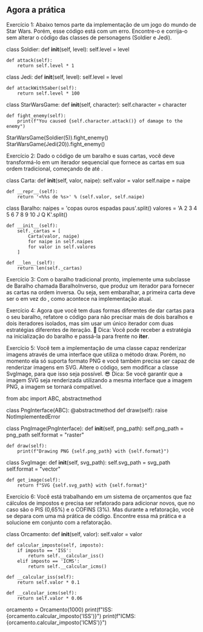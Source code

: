 ## Agora a prática

Exercício 1: Abaixo temos parte da implementação de um jogo do mundo de Star Wars. Porém, esse código está com um erro. Encontre-o e corrija-o sem alterar o código das classes de personagens (Soldier e Jedi).

class Soldier:
    def __init__(self, level):
        self.level = level

    def attack(self):
        return self.level * 1


class Jedi:
    def __init__(self, level):
        self.level = level

    def attackWithSaber(self):
        return self.level * 100


class StarWarsGame:
    def __init__(self, character):
        self.character = character

    def fight_enemy(self):
        print(f"You caused {self.character.attack()} of damage to the enemy")


StarWarsGame(Soldier(5)).fight_enemy()
StarWarsGame(Jedi(20)).fight_enemy()



Exercício 2: Dado o código de um baralho e suas cartas, você deve transformá-lo em um iterador sequencial que fornece as cartas em sua ordem tradicional, começando de <A de copas> até <K de paus>.

class Carta:
    def __init__(self, valor, naipe):
        self.valor = valor
        self.naipe = naipe

    def __repr__(self):
        return '<%%s de %s>' % (self.valor, self.naipe)

class Baralho:
    naipes = 'copas ouros espadas paus'.split()
    valores = 'A 2 3 4 5 6 7 8 9 10 J Q K'.split()

    def __init__(self):
        self._cartas = [
            Carta(valor, naipe)
            for naipe in self.naipes
            for valor in self.valores
        ]

    def __len__(self):
        return len(self._cartas)



Exercício 3: Com o baralho tradicional pronto, implemente uma subclasse de Baralho chamada BaralhoInverso, que produz um iterador para fornecer as cartas na ordem inversa. Ou seja, sem embaralhar, a primeira carta deve ser o <K de paus> em vez do <A de copas>, como acontece na implementação atual.



Exercício 4: Agora que você tem duas formas diferentes de dar cartas para o seu baralho, refatore o código para não precisar mais de dois baralhos e dois iteradores isolados, mas sim usar um único iterador com duas estratégias diferentes de iteração.
🤩 Dica: Você pode receber a estratégia na inicialização do baralho e passá-la para frente no __iter__.



Exercício 5: Você tem a implementação de uma classe capaz renderizar imagens através de uma interface que utiliza o método draw. Porém, no momento ela só suporta formato PNG e você também precisa ser capaz de renderizar imagens em SVG. Altere o código, sem modificar a classe SvgImage, para que isso seja possível.
😎 Dica: Se você garantir que a imagem SVG seja renderizada utilizando a mesma interface que a imagem PNG, a imagem se tornará compatível.

from abc import ABC, abstractmethod


class PngInterface(ABC):
    @abstractmethod
    def draw(self):
        raise NotImplementedError


class PngImage(PngInterface):
    def __init__(self, png_path):
        self.png_path = png_path
        self.format = "raster"

    def draw(self):
        print(f"Drawing PNG {self.png_path} with {self.format}")


class SvgImage:
    def __init__(self, svg_path):
        self.svg_path = svg_path
        self.format = "vector"

    def get_image(self):
        return f"SVG {self.svg_path} with {self.format}"



Exercício 6: Você está trabalhando em um sistema de orçamentos que faz cálculos de impostos e precisa ser refatorado para adicionar novos, que no caso são o PIS (0,65%) e o COFINS (3%). Mas durante a refatoração, você se depara com uma má prática de código. Encontre essa má prática e a solucione em conjunto com a refatoração.

class Orcamento:
    def __init__(self, valor):
        self.valor = valor

    def calcular_imposto(self, imposto):
        if imposto == 'ISS':
            return self.__calcular_iss()
        elif imposto == 'ICMS':
            return self.__calcular_icms()

    def __calcular_iss(self):
        return self.valor * 0.1

    def __calcular_icms(self):
        return self.valor * 0.06

orcamento = Orcamento(1000)
print(f"ISS: {orcamento.calcular_imposto('ISS')}")
print(f"ICMS: {orcamento.calcular_imposto('ICMS')}")